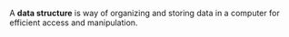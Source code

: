 A <b>data structure</b> is way of organizing and storing data in a computer for efficient access and manipulation.